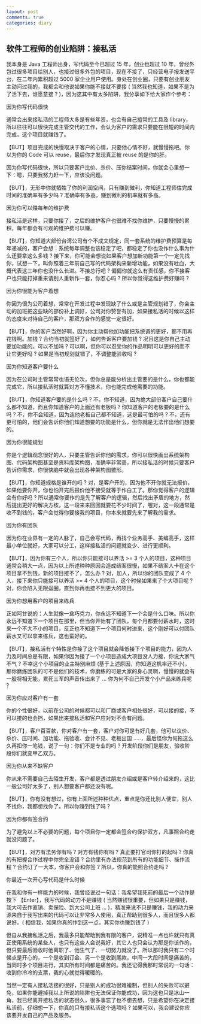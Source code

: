 ```yaml
---
layout: post
comments: true
categories: diary
---
```


## 软件工程师的创业陷阱：接私活

我本身是 Java 工程师出身，写代码至今已超过 15 年，创业也超过 10 年，曾经外包过很多项目给别人，也接过很多外包的项目，现在不接了，只经营电子报发送平台，在二年内累积超过 5000 家企业用户使用。身处在创业圈，只要有创业朋友主动问过我的，我都会和他说如果你能不接就不要接 ( 当然我也知道，如果不是为了活下去，谁愿意接 ? )，因为这其中有太多陷阱，我分享如下给大家作个参考：

因为你写代码很快

通常会出来接私活的工程师大多是有些年资，也会有自己擅常的工具及 library，所以往往可以很快完成主管交代的工作，会认为客户的需求只要能在很短的时间内完成，这个项目就赚钱了。

【BUT】项目完成的快慢取决于客户的心情，只要他心情不好，就慢慢拖吧。你以为你的 Code 可以 reuse，最后你才发现真正被 reuse 的是你的肝。

因为你写代码很快，所以只要客户比价、杀价、压你结案时间，你就会心里想一下：嗯，只要我努力赶一下，应该没问题。

【BUT】，无形中你就牺牲了你的利润空间，只有赚到微利，你知道工程师估完成时间的准确率有多少吗 ? 准确率有多高，赚到微利的机率就有多高。

因为你可以赚每年的维护费

接私活是这样，只要你接了，之后的维护客户也很难不找你维护，只要慢慢的累积，每年都会有可观的维护费可以赚。

【BUT】，你知道大部份台湾公司有个不成文规定，同一套系统的维护费预算是每年递减的，客户会想：系统每年调整也该稳定了吧，都稳定了你也没作什么事为什么还要拿这么多钱 ? 接下来，你可能会想说如果客户想加新功能第一个一定先找你，试想一下，叫你照着三年前自己写的代码架构来新增功能，如果没有吐血，大概代表这三年你也没什么长进。不接总行吧 ? 偏偏你就这么有责任感，你不接客户也只能打掉重来请别人重新作一套，你忍心吗 ? 所以你觉得这维护费好赚吗 ?

因为你很能为客户着想

你因为很为公司着想，常常在开发过程中发现缺了什么或是主管规划错了，你会主动的加班把这些缺的部份补上调好，公司对你赞誉有加，如果接私活的时候以这样的态度来对待自己的客户，那双方合作的感觉一定很好。

【BUT】，你的客户当然好啊，因为你主动帮他加功能把系统调的更好，都不用再花钱啊。加钱 ? 合约当初就签好了，如何告诉客户要加钱 ? 况且这是你自己主动要加功能的。可以不加吗 ? 可以啊，但你可以忍受你的作品明明可以更好的而不让它更好吗 ? 如果是当初规划就错了，不调整能验收吗 ?

因为你知道客户要什么

因为在公司时主管常常也语无伦次，但你总是能分析出主管要的是什么，你也都能完成它，所以接私活时就算对方不懂技术，你也能完成他需要的功能。

【BUT】，你知道客户要的是什么吗 ? 不，你不知道，因为绝大部份客户自己要什么都不知道，而且你知道客户的上面还有老板吗 ? 你知道客户的老板要的是什么吗 ? 不，你不会知道，因为连他老板自己都不知道，这是最可怕的吗 ? 不，还有更可怕的，他们会告诉你他们知道想要的功能是什么，但你就是无法作出他们想要的。

因为你很能规划

你是个逻辑观念很好的人，只要主管告诉你他的需求，你可以很快画出系统架构图、代码架构图甚至是资料库架构图，准确率非常高，所以接私活的时候只要客户告诉你需求，你很快脑中就会出现各种架构图雏形。

【BUT】，你知道规格是谁开的吗 ? 对，是客户开的，因为他不开你就无法报价，如果他要你开，你也怕开完后报价他不接受就等于作白工了。那你觉得客户的逻辑会有你好吗 ? 所以通常你要作的是先了解客户的逻辑，然后找出矛盾的地方，然后提出更好的解决方桉，这一段来来回回就要花不少时间了，喔对，这一段通常是收不到钱的，客户会觉得你要接我的项目，你本来就要先来了解我的需求。

因为你有团队

因为你在业界有一定的人脉了，自己会写代码，再找个业务高手、美编高手，这样最小单位就好，大家可以分工，这样接私活的问题就变少、进行更顺利。

【BUT】，因为你有三个人，所以你只能接可以养活 >= 3 个人的项目，这种项目通常会稍大一点，因为以上所述种种原因会造成结案很慢，如果不结案人卡在这个项目拿不到钱，新的项目接不了，怎么办 ? 对，加人，所以你的团队变成了 4 个人，接下来你只能接可以养活 >= 4 个人的项目，这个时候如果来了个大项目呢 ? 对，你会陷入无限迴圈，直到你再也接不到更大的项目。

因为你想用客户的项目来练兵

正如阿甘说的：人生就像一盒巧克力，你永远不知道下一个会是什么口味。所以你永远不知道下一个项目在那里，但当你开始有了团队，每个月都要付薪水时，这时来一个不大不小的项目，反正也不知道下一个项目何时进来，这个刚好可以付团队薪水又可以拿来练兵，这也蛮好的。

【BUT】，接私活有个特性是你接了这个项目就会降低接下个项目的能力，因为人力及时间总是有限，如果你因为接了一个小项目造成大项目没人力接，你说大家气不气 ? 不幸这个小项目的业主特别麻烦 (基于上述原因，你知道这机率还不小)，那你磨练团队的可不是他们的技术，你磨练的可是大家的身心灵啊，慢慢的就会有一股将相无能，累死三军的声音传出来了 … 你为何不自己开发个小产品来练兵呢 ?

因为你应对客户有一套

你的个性很好，以前在公司的时候都可以和厂商或客户相处很好，可以接的接，不可以接的也会挡，如果出来接私活和客户应对对不会有问题。

【BUT】，客户百百款，你对客户有一套，客户对你可是有好几套，他可以议价、杀价、压时间、加功能、拖验收、会计不见、老板出国 …..，最后怪你为何拖这么久再扣你一笔钱，说了一句：你们不是专业的吗 ? 开发阶段你们是朋友，验收阶段你们就变甲乙双方。

因为你从来不缺客户

你从来不需要自己去陌生开发，客户都是透过朋友介绍或是客户转介绍来的，这比一般公司好太多了，别人想要客户都还没有呢。

【BUT】，你有没有想过，你有上面所述种种优点，重点是你还比别人便宜，别人不找你，我都想找你了。所以你赚到钱了吗 ?

因为你都有签合约

为了避免以上不必要的问题，每个项目你一定都会签合约保护双方，凡事照合约走就没问题了。

【BUT】，对方有法务你有吗 ? 对方有钱你有吗 ? 真正要打官司你打的起吗 ? 你真的有把握合作过程中你完全没错 ? 合约里有办法规范到所有的功能细节、操作流程 ? 合约订了一大本，你客户会和你签 ? 所以，你真的能照合约走吗 ?

你最近一次开心写代码是什么时候

在我和你有一样能力的时候，我曾经说过一句话：我希望我死前的最后一个动作是按下 【Enter】，我写代码的动力不是赚钱 ( 当然赚钱很重要，但如果只是赚钱，我大可去作直销、卖保险、到大公司上班 … )，精准来说不只是赚钱，我的动力来源来自于我写出来的代码可以让非常多人使用，真正帮助到很多人，而且很多人都说好。( 相信我，如果你真的作到这一点，其实你也赚到钱了 )

但自从我接私活之后，我最多只能帮助到我有限的客户，说精准一点也许就只有真正使用系统的某些人，也只有这些人会说我好，其它人也只会认为那是你该作的，但只要最后验收时他离职了、他生气了、一切努力就没了。所以那时我只有二个时候点是开心的，一个是收到订金、另一个是收到尾款，中间一大段时间是痛苦的，当同时多个项目进行，其实所有时间都是痛苦的。我还记得我那时常说的一句话：收到你冷冷的支票，我的心就觉得暖暖的。

当然一定有人接私活接的很好，只是别人的成功很难複制，但别人的失败可以避免，如果你能避掉我以上所说的陷阱也无法保证你能成功，因为这也只是冰山一角，我已经离开接私活的状态很久，很多事忘了也不想去想，只是希望你在决定接私活前，仔细想一下，你真的只有接私活这个选项吗 ? 如果可以，我会建议你应该要开发自己的产品及服务。
